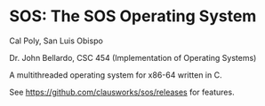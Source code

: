 # SOS: The SOS Operating System

Cal Poly, San Luis Obispo

Dr. John Bellardo, CSC 454 (Implementation of Operating Systems)

A multithreaded operating system for x86-64 written in C.

See https://github.com/clausworks/sos/releases for features.
